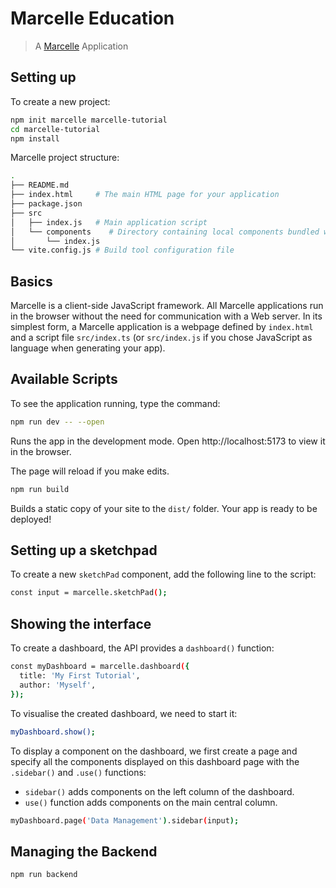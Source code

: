 # Marcelle Education

> A [Marcelle](https://marcelle.dev) Application

## Setting up

To create a new project:

```sh
npm init marcelle marcelle-tutorial
cd marcelle-tutorial
npm install
```

Marcelle project structure:

```sh
.
├── README.md
├── index.html     # The main HTML page for your application
├── package.json
├── src
│   ├── index.js   # Main application script
│   └── components    # Directory containing local components bundled with your application
│       └── index.js
└── vite.config.js # Build tool configuration file
```

## Basics

Marcelle is a client-side JavaScript framework. All Marcelle applications run in the browser without the need for communication with a Web server. In its simplest form, a Marcelle application is a webpage defined by `index.html` and a script file `src/index.ts` (or `src/index.js` if you chose JavaScript as language when generating your app).

## Available Scripts

To see the application running, type the command:

```sh
npm run dev -- --open
```

Runs the app in the development mode.
Open http://localhost:5173 to view it in the browser.

The page will reload if you make edits.

```sh
npm run build
```

Builds a static copy of your site to the `dist/` folder.
Your app is ready to be deployed!

## Setting up a sketchpad

To create a new `sketchPad` component, add the following line to the script:

```sh
const input = marcelle.sketchPad();
```

## Showing the interface

To create a dashboard, the API provides a `dashboard()` function:

```sh
const myDashboard = marcelle.dashboard({
  title: 'My First Tutorial',
  author: 'Myself',
});
```

To visualise the created dashboard, we need to start it:

```sh
myDashboard.show();
```

To display a component on the dashboard, we first create a page and specify all the components displayed on this dashboard page with the `.sidebar()` and `.use()` functions:

* `sidebar()` adds components on the left column of the dashboard.
* `use()` function adds components on the main central column.

```sh
myDashboard.page('Data Management').sidebar(input);
```

## Managing the Backend

```sh
npm run backend
```
